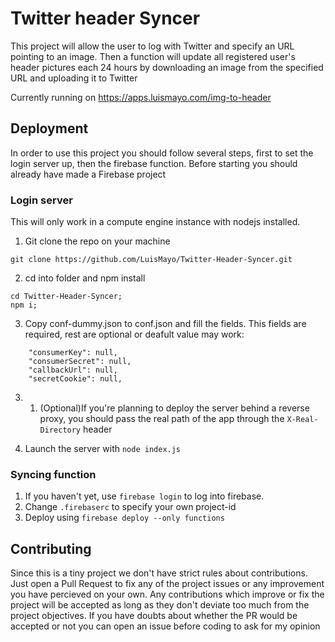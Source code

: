 # Twitter header Syncer
This project will allow the user to log with Twitter and specify an URL pointing to an image. Then a function will update all registered user's header pictures each 24 hours by downloading an image from the specified URL and uploading it to Twitter

Currently running on https://apps.luismayo.com/img-to-header

## Deployment 

In order to use this project you should follow several steps, first to set the login server up, then the firebase function.
Before starting you should already have made a Firebase project

### Login server

This will only work in a compute engine instance with nodejs installed.

1. Git clone the repo on your machine

```
git clone https://github.com/LuisMayo/Twitter-Header-Syncer.git
```

2. cd into folder and npm install

```
cd Twitter-Header-Syncer;
npm i;
```

3. Copy conf-dummy.json to conf.json and fill the fields. This fields are required, rest are optional or deafult value may work:
```
    "consumerKey": null,
    "consumerSecret": null,
    "callbackUrl": null,
    "secretCookie": null,
```

3. 1. (Optional)If you're planning to deploy the server behind a reverse proxy, you should pass the real path of the app through the `X-Real-Directory` header

4. Launch the server with `node index.js`

### Syncing function

1. If you haven't yet, use `firebase login` to log into firebase.
2. Change `.firebaserc` to specify your own project-id
3. Deploy using `firebase deploy --only functions`

## Contributing
Since this is a tiny project we don't have strict rules about contributions. Just open a Pull Request to fix any of the project issues or any improvement you have percieved on your own. Any contributions which improve or fix the project will be accepted as long as they don't deviate too much from the project objectives. If you have doubts about whether the PR would be accepted or not you can open an issue before coding to ask for my opinion
